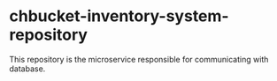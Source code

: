 # chbucket-inventory-system-repository
This repository is the microservice responsible for communicating with database.
